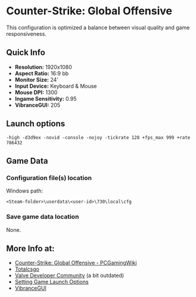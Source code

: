 # Counter-Strike: Global Offensive

This configuration is optimized a balance between visual quality and game responsiveness.

## Quick Info

- **Resolution:** 1920x1080
- **Aspect Ratio:** 16:9 bb
- **Monitor Size:** 24'
- **Input Device:** Keyboard & Mouse
- **Mouse DPI:** 1300
- **Ingame Sensitivity:** 0.95
- **VibranceGUI:** 205

## Launch options

```
-high -d3d9ex -novid -console -nojoy -tickrate 128 +fps_max 999 +rate 786432
```

## Game Data

### Configuration file(s) location

Windows path:

```
<Steam-folder>\userdata\<user-id>\730\local\cfg
```

### Save game data location

None.

## More Info at:

- [Counter-Strike: Global Offensive - PCGamingWiki](https://www.pcgamingwiki.com/wiki/Counter-Strike:_Global_Offensive)
- [Totalcsgo](https://totalcsgo.com/launch-options)
- [Valve Developer Community](https://developer.valvesoftware.com/wiki/Console_Command_List) (a bit outdated)
- [Setting Game Launch Options](https://help.steampowered.com/en/faqs/view/7D01-D2DD-D75E-2955)
- [VibranceGUI](https://vibrancegui.com/)
